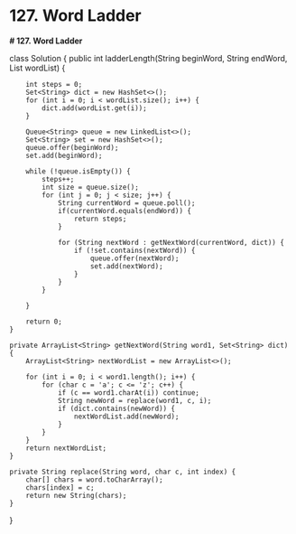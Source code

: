 # 127. Word Ladder

**# 127. Word Ladder**

class Solution {
    public int ladderLength(String beginWord, String endWord, List<String> wordList) {

        int steps = 0;
        Set<String> dict = new HashSet<>();
        for (int i = 0; i < wordList.size(); i++) {
            dict.add(wordList.get(i));
        }

        Queue<String> queue = new LinkedList<>();
        Set<String> set = new HashSet<>();
        queue.offer(beginWord);
        set.add(beginWord);

        while (!queue.isEmpty()) {
            steps++;
            int size = queue.size();
            for (int j = 0; j < size; j++) {
                String currentWord = queue.poll();
                if(currentWord.equals(endWord)) {
                    return steps;
                }
                
                for (String nextWord : getNextWord(currentWord, dict)) {
                    if (!set.contains(nextWord)) {
                        queue.offer(nextWord);
                        set.add(nextWord);
                    }
                }
            }

        }

        return 0;
    }

    private ArrayList<String> getNextWord(String word1, Set<String> dict) {
        ArrayList<String> nextWordList = new ArrayList<>();
        
        for (int i = 0; i < word1.length(); i++) {
            for (char c = 'a'; c <= 'z'; c++) {
                if (c == word1.charAt(i)) continue;
                String newWord = replace(word1, c, i);
                if (dict.contains(newWord)) {
                    nextWordList.add(newWord);
                }
            }
        }   
        return nextWordList;
    }

    private String replace(String word, char c, int index) {
        char[] chars = word.toCharArray();
        chars[index] = c;
        return new String(chars);
    }
  
}
